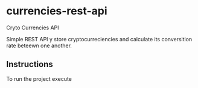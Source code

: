 # currencies-rest-api
Cryto Currencies API

Simple REST API y store cryptocurreciencies
and calculate its conversition rate beteewn one 
another.

## Instructions

To run the project execute
<!-- node_modules/.bin/sequelize db:seed:all -->